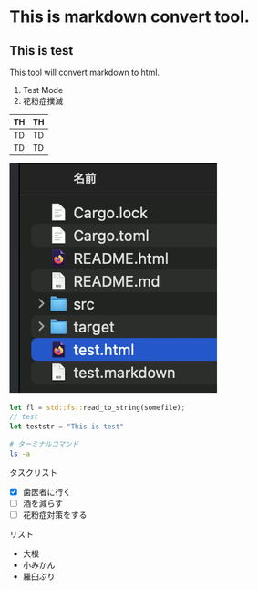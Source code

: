# This is markdown convert tool.

## This is test
This tool will convert markdown to html.


1. Test Mode
2. 花粉症撲滅

|  TH  |  TH  |
| ---- | ---- |
|  TD  |  TD  |
|  TD  |  TD  |

![testpic](testpic.png)

```rust
let fl = std::fs::read_to_string(somefile);
// test
let teststr = "This is test"
```

```bash
# ターミナルコマンド
ls -a
```

タスクリスト
- [x] 歯医者に行く
- [ ] 酒を減らす
- [ ] 花粉症対策をする

リスト
* 大根
* 小みかん
* 羅臼ぶり